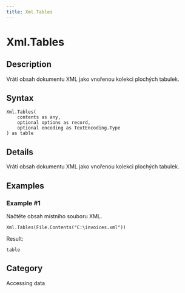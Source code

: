 ```yaml
---
title: Xml.Tables
---
```


# Xml.Tables


## Description

Vrátí obsah dokumentu XML jako vnořenou kolekci plochých tabulek.


## Syntax

```powerquery
Xml.Tables(
    contents as any,
    optional options as record,
    optional encoding as TextEncoding.Type
) as table
```


## Details

Vrátí obsah dokumentu XML jako vnořenou kolekci plochých tabulek.


## Examples

### Example #1 
Načtěte obsah místního souboru XML.
```powerquery
Xml.Tables(File.Contents("C:\invoices.xml"))
```

Result: 
```powerquery
table
```




## Category
Accessing data
